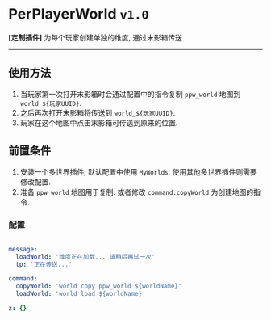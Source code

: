 # PerPlayerWorld `v1.0`
**[定制插件]** 为每个玩家创建单独的维度, 通过末影箱传送

---

## 使用方法
1. 当玩家第一次打开末影箱时会通过配置中的指令复制 `ppw_world` 地图到 `world_${玩家UUID}`.
2. 之后再次打开末影箱将传送到 `world_${玩家UUID}`.
3. 玩家在这个地图中点击末影箱可传送到原来的位置.

## 前置条件
1. 安装一个多世界插件, 默认配置中使用 `MyWorlds`, 使用其他多世界插件则需要修改配置.
2. 准备 `ppw_world` 地图用于复制. 或者修改 `command.copyWorld` 为创建地图的指令.

### 配置
```yaml

message:
  loadWorld: '维度正在加载... 请稍后再试一次'
  tp: '正在传送...'

command:
  copyWorld: 'world copy ppw_world ${worldName}'
  loadWorld: 'world load ${worldName}'

z: {}

```
